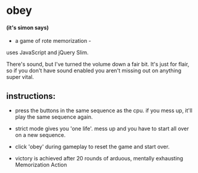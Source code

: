 # obey
#### (it's simon says)
- a game of rote memorization -

uses JavaScript and jQuery Slim.

 There's sound, but I've turned the volume down a fair bit. It's just for flair, so if you don't have sound enabled you aren't missing out on anything super vital.

## instructions:

* press the buttons in the same sequence as the cpu. if you mess up, it'll play the same sequence again.

* strict mode gives you 'one life'. mess up and you have to start all over on a new sequence.

* click 'obey' during gameplay to reset the game and start over.

* victory is achieved after 20 rounds of arduous, mentally exhausting Memorization Action
